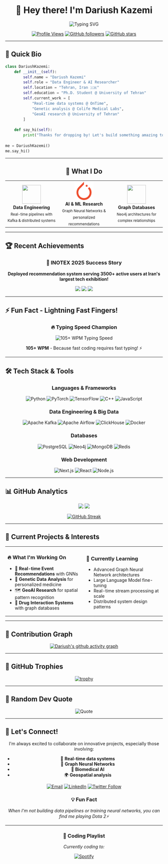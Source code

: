 <div align="center">

# 🚀 Hey there! I'm Dariush Kazemi

<img src="https://readme-typing-svg.herokuapp.com?font=Fira+Code&size=22&duration=3000&pause=1000&color=00D8FF&center=true&vCenter=true&width=500&lines=Data+Engineer+%26+AI+Researcher;Real-Time+Systems+Expert;Graph+Neural+Networks+Enthusiast;Building+the+Future+with+Data" alt="Typing SVG" />

[![Profile Views](https://komarev.com/ghpvc/?username=Zalius&color=0e75b6&style=for-the-badge)](https://github.com/Zalius)
[![GitHub followers](https://img.shields.io/github/followers/Zalius?logo=GitHub&style=for-the-badge)](https://github.com/Zalius)
[![GitHub stars](https://img.shields.io/github/stars/Zalius?logo=github&style=for-the-badge)](https://github.com/Zalius)

</div>

---

## 🎯 Quick Bio

```python
class DariushKazemi:
    def __init__(self):
        self.name = "Dariush Kazemi"
        self.role = "Data Engineer & AI Researcher"
        self.location = "Tehran, Iran 🇮🇷"
        self.education = "Ph.D. Student @ University of Tehran"
        self.current_work = [
            "Real-time data systems @ OnTime",
            "Genetic analysis @ Colife Medical Labs",
            "GeoAI research @ University of Tehran"
        ]
        
    def say_hi(self):
        print("Thanks for dropping by! Let's build something amazing together! 🚀")

me = DariushKazemi()
me.say_hi()
```

---

<div align="center">

## 💼 What I Do

<table>
<tr>
<td align="center" width="33%">
<img src="https://cdn.jsdelivr.net/gh/devicons/devicon/icons/apache/apache-original.svg" width="60" height="60"/>
<br><strong>Data Engineering</strong>
<br><sub>Real-time pipelines with Kafka & distributed systems</sub>
</td>
<td align="center" width="33%">
<img src="https://raw.githubusercontent.com/devicons/devicon/master/icons/pytorch/pytorch-original.svg" width="60" height="60"/>
<br><strong>AI & ML Research</strong>
<br><sub>Graph Neural Networks & personalized recommendations</sub>
</td>
<td align="center" width="33%">
<img src="https://cdn.jsdelivr.net/gh/devicons/devicon/icons/neo4j/neo4j-original.svg" width="60" height="60"/>
<br><strong>Graph Databases</strong>
<br><sub>Neo4j architectures for complex relationships</sub>
</td>
</tr>
</table>

</div>

---

## 🏆 Recent Achievements

<div align="center">

### 🎉 INOTEX 2025 Success Story
**Deployed recommendation system serving 3500+ active users at Iran's largest tech exhibition!**

<img src="https://img.shields.io/badge/Users-3500+-brightgreen?style=for-the-badge&logo=users" />
<img src="https://img.shields.io/badge/Event-INOTEX%202025-blue?style=for-the-badge&logo=calendar" />
<img src="https://img.shields.io/badge/Tech-GNN%20Recommender-orange?style=for-the-badge&logo=brain" />

</div>

---

## ⚡ Fun Fact - Lightning Fast Fingers!

<div align="center">

### 🔥 Typing Speed Champion 
<img src="https://github.com/Zalius/Zalius/assets/45942833/0aa00535-3bc2-4f73-9b40-ac3db502ebff" alt="105+ WPM Typing Speed" width="400"/>

**105+ WPM** - Because fast coding requires fast typing! ⚡

</div>

---

## 🛠️ Tech Stack & Tools

<div align="center">

### Languages & Frameworks
![Python](https://img.shields.io/badge/Python-3776AB?style=for-the-badge&logo=python&logoColor=white)
![PyTorch](https://img.shields.io/badge/PyTorch-EE4C2C?style=for-the-badge&logo=pytorch&logoColor=white)
![TensorFlow](https://img.shields.io/badge/TensorFlow-FF6F00?style=for-the-badge&logo=tensorflow&logoColor=white)
![C++](https://img.shields.io/badge/C++-00599C?style=for-the-badge&logo=cplusplus&logoColor=white)
![JavaScript](https://img.shields.io/badge/JavaScript-F7DF1E?style=for-the-badge&logo=javascript&logoColor=black)

### Data Engineering & Big Data
![Apache Kafka](https://img.shields.io/badge/Apache_Kafka-231F20?style=for-the-badge&logo=apache-kafka&logoColor=white)
![Apache Airflow](https://img.shields.io/badge/Apache_Airflow-017CEE?style=for-the-badge&logo=apache-airflow&logoColor=white)
![ClickHouse](https://img.shields.io/badge/ClickHouse-FFCC01?style=for-the-badge&logo=clickhouse&logoColor=black)
![Docker](https://img.shields.io/badge/Docker-2496ED?style=for-the-badge&logo=docker&logoColor=white)

### Databases
![PostgreSQL](https://img.shields.io/badge/PostgreSQL-336791?style=for-the-badge&logo=postgresql&logoColor=white)
![Neo4j](https://img.shields.io/badge/Neo4j-008CC1?style=for-the-badge&logo=neo4j&logoColor=white)
![MongoDB](https://img.shields.io/badge/MongoDB-47A248?style=for-the-badge&logo=mongodb&logoColor=white)
![Redis](https://img.shields.io/badge/Redis-DC382D?style=for-the-badge&logo=redis&logoColor=white)

### Web Development
![Next.js](https://img.shields.io/badge/Next.js-000000?style=for-the-badge&logo=nextdotjs&logoColor=white)
![React](https://img.shields.io/badge/React-61DAFB?style=for-the-badge&logo=react&logoColor=black)
![Node.js](https://img.shields.io/badge/Node.js-339933?style=for-the-badge&logo=nodedotjs&logoColor=white)

</div>

---

## 📊 GitHub Analytics

<div align="center">

<img height="180em" src="https://github-readme-stats.vercel.app/api?username=Zalius&show_icons=true&theme=tokyonight&include_all_commits=true&count_private=true"/>
<img height="180em" src="https://github-readme-stats.vercel.app/api/top-langs/?username=Zalius&layout=compact&langs_count=8&theme=tokyonight"/>

</div>

<div align="center">

[![GitHub Streak](https://streak-stats.demolab.com/?user=Zalius&theme=tokyonight)](https://git.io/streak-stats)

</div>

---

## 🎯 Current Projects & Interests

<table>
<tr>
<td width="50%">

### 🔥 What I'm Working On
- 🚀 **Real-time Event Recommendations** with GNNs
- 🧬 **Genetic Data Analysis** for personalized medicine  
- 🗺️ **GeoAI Research** for spatial pattern recognition
- 💊 **Drug Interaction Systems** with graph databases

</td>
<td width="50%">

### 🌱 Currently Learning
- Advanced Graph Neural Network architectures
- Large Language Model fine-tuning
- Real-time stream processing at scale
- Distributed system design patterns

</td>
</tr>
</table>

---

## 🎨 Contribution Graph

<div align="center">

[![Dariush's github activity graph](https://github-readme-activity-graph.vercel.app/graph?username=Zalius&theme=tokyo-night)](https://github.com/Zalius)

</div>

---

## 🏅 GitHub Trophies

<div align="center">

[![trophy](https://github-profile-trophy.vercel.app/?username=Zalius&theme=tokyonight&no-frame=true&row=1&column=7)](https://github.com/Zalius)

</div>

---

## 💬 Random Dev Quote

<div align="center">

![Quote](https://quotes-github-readme.vercel.app/api?type=horizontal&theme=tokyonight)

</div>

---

## 🤝 Let's Connect!

<div align="center">

I'm always excited to collaborate on innovative projects, especially those involving:
- 🔄 **Real-time data systems**
- 🧠 **Graph Neural Networks** 
- 🧬 **Biomedical AI**
- 🌍 **Geospatial analysis**

[![Email](https://img.shields.io/badge/Email-dariushkazemi77%40gmail.com-D14836?style=for-the-badge&logo=gmail&logoColor=white)](mailto:dariushkazemi77@gmail.com)
[![LinkedIn](https://img.shields.io/badge/LinkedIn-Connect-0077B5?style=for-the-badge&logo=linkedin&logoColor=white)](https://linkedin.com/in/dariush-kazemi)
[![Twitter Follow](https://img.shields.io/twitter/follow/YourTwitterHandle?style=for-the-badge&logo=twitter&logoColor=white)](https://twitter.com/YourTwitterHandle)

### 💡 Fun Fact
*When I'm not building data pipelines or training neural networks, you can find me playing Dota 2⚡*

</div>

---

<div align="center">

### 🎵 Coding Playlist
*Currently coding to:* 

[![Spotify](https://img.shields.io/badge/Spotify-Electronic%20Focus-1DB954?style=for-the-badge&logo=spotify&logoColor=white)](https://open.spotify.com/playlist/4UBJGMA6f0f6Zj2TfR2kYc?si=uIbFYyraQaKh9k3ziecY7Q)


</div>
